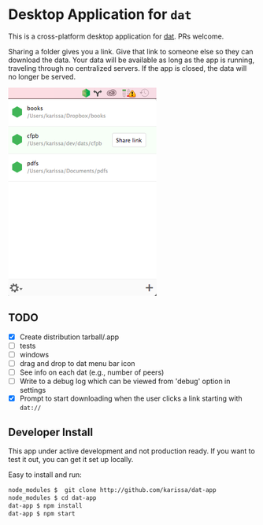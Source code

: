 # Desktop Application for `dat`

This is a cross-platform desktop application for [dat](http://dat-data.com). PRs welcome.

Sharing a folder gives you a link. Give that link to someone else so they can download the data. Your data will be available as long as the app is running, traveling through no centralized servers. If the app is closed, the data will no longer be served.

![open](images/open.png)

## TODO

- [x] Create distribution tarball/.app
- [ ] tests
- [ ] windows 
- [ ] drag and drop to dat menu bar icon
- [ ] See info on each dat (e.g., number of peers)
- [ ] Write to a debug log which can be viewed from 'debug' option in settings
- [x] Prompt to start downloading when the user clicks a link starting with `dat://`

## Developer Install

This app under active development and not production ready. If you want to test it out, you can get it set up locally.

Easy to install and run:

```
node_modules $  git clone http://github.com/karissa/dat-app
node_modules $ cd dat-app
dat-app $ npm install
dat-app $ npm start
```
